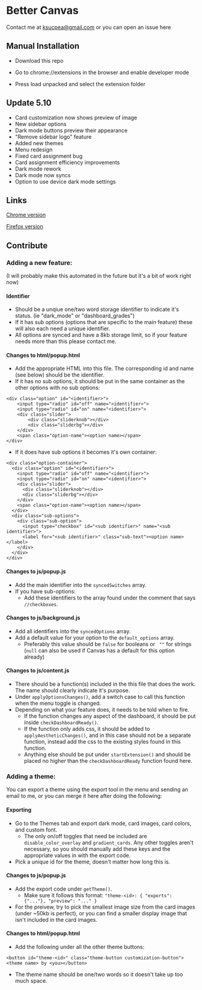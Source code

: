 <h1>Better Canvas</h1>

Contact me at ksucpea@gmail.com or you can open an issue here

<h2>Manual Installation</h2>

- Download this repo

- Go to chrome://extensions in the browser and enable developer mode

- Press load unpacked and select the extension folder

<h2>Update 5.10</h2>

- Card customization now shows preview of image
- New sidebar options
- Dark mode buttons preview their appearance
- "Remove sidebar logo" feature
- Added new themes
- Menu redesign
- Fixed card assignment bug
- Card assignment efficiency improvements
- Dark mode rework
- Dark mode now syncs
- Option to use device dark mode settings

<h2>Links</h2>

[Chrome version](https://chrome.google.com/webstore/detail/better-canvas/cndibmoanboadcifjkjbdpjgfedanolh)

[Firefox version](https://addons.mozilla.org/addon/better-canvas/)

<h2>Contribute</h2>

<h3>Adding a new feature:</h3>
(I will probably make this automated in the future but it's a bit of work right now)

<h4>Identifier</h4>

- Should be a unqiue one/two word storage identifier to indicate it's status. (ie "dark_mode" or "dashboard_grades")
- If it has sub options (options that are specific to the main feature) these will also each need a unique identifier.
- All options are synced and have a 8kb storage limit, so if your feature needs more than this please contact me.

<h4>Changes to html/popup.html</h4>

- Add the appropriate HTML into this file. The corresponding id and name (see below) should be the identifier.
- If it has no sub options, it should be put in the same container as the other options with no sub options:<br />

```
<div class="option" id="<identifier>">
    <input type="radio" id="off" name="<identifier>">
    <input type="radio" id="on" name="<identifier>">
    <div class="slider">
        <div class="sliderknob"></div>
        <div class="sliderbg"></div>
    </div>
    <span class="option-name"><option name></span>
</div>
```

- If it does have sub options it becomes it's own container:

```
<div class="option-container">
  <div class="option" id="<identifier>">
    <input type="radio" id="off" name="<identifier>">
    <input type="radio" id="on" name="<identifier>">
    <div class="slider">
      <div class="sliderknob"></div>
      <div class="sliderbg"></div>
    </div>
    <span class="option-name"><option name></span>
  </div>
  <div class="sub-options">
    <div class="sub-option">
      <input type="checkbox" id="<sub identifier>" name="<sub identifier>">
      <label for="<sub identifier>" class="sub-text"><option name></label>
    </div>
  </div>
</div>
```

<h4>Changes to js/popup.js</h4>

- Add the main identifier into the ```syncedSwitches``` array.
- If you have sub-options:
    - Add these identifiers to the array found under the comment that says ```//checkboxes```. 

<h4>Changes to js/background.js</h4>

- Add all identifiers into the ```syncedOptions``` array.
- Add a default value for your option to the ```default_options``` array. 
    - Preferably this value should be ```false``` for booleans or ``` ""``` for strings (```null``` can also be used if Canvas has a default for this option already)

<h4>Changes to js/content.js</h4>

- There should be a function(s) included in the this file that does the work. The name should clearly indicate it's purpose.
- Under ```applyOptionsChanges()```, add a switch case to call this function when the menu toggle is changed.
- Depending on what your feature does, it needs to be told when to fire.    
    - If the function changes any aspect of the dashboard, it should be put inside ```checkDashboardReady()```.
    - If the function only adds css, it should be added to ```applyAestheticChanges()```, and in this case should not be a separate function, instead add the css to the existing styles found in this function.
    - Anything else should be put under ```startExtension()``` and should be placed no higher than the ```checkDashboardReady``` function found here.

<h3>Adding a theme:</h3>
You can export a theme using the export tool in the menu and sending an email to me, or you can merge it here after doing the following:

<h4>Exporting</h4>

- Go to the Themes tab and export dark mode, card images, card colors, and custom font.
    - The only on/off toggles that need be included are ```disable_color_overlay``` and ```gradient_cards```. 
Any other toggles aren't necessary, so you should manually add these keys and the appropriate values in with the export code.
- Pick a unique id for the theme, doesn't matter how long this is.

<h4>Changes to js/popup.js</h4>

- Add the export code under ```getTheme()```.
    - Make sure it follows this format: ```"theme-<id>: { "exports": {"..."}, "preview": "..." }```
- For the preivew, try to pick the smallest image size from the card images (under ~50kb is perfect), or you can find a smaller display image that isn't included in the card images.

<h4>Changes to html/popup.html</h4>

- Add the following under all the other theme buttons:
```
<button id="theme-<id>" class="theme-button customization-button"><theme name> by <you></button>
```

- The theme name should be one/two words so it doesn't take up too much space.
